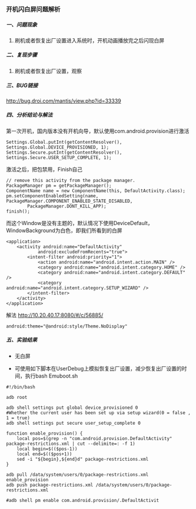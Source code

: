 ### 开机闪白屏问题解析
##### 一、问题现象
1. 刷机或者恢复出厂设置进入系统时，开机动画播放完之后闪现白屏

##### 二、复现步骤
1. 刷机或者恢复出厂设置，观察

##### 三、BUG链接
http://bug.droi.com/mantis/view.php?id=33339

##### 四、分析结论与解法
第一次开机，国内版本没有开机向导，默认使用com.android.provision进行激活

```
Settings.Global.putInt(getContentResolver(), Settings.Global.DEVICE_PROVISIONED, 1);
Settings.Secure.putInt(getContentResolver(), Settings.Secure.USER_SETUP_COMPLETE, 1);
```

激活之后，把包禁用，Finish自己

```
// remove this activity from the package manager.
PackageManager pm = getPackageManager();
ComponentName name = new ComponentName(this, DefaultActivity.class);
pm.setComponentEnabledSetting(name, PackageManager.COMPONENT_ENABLED_STATE_DISABLED,
        PackageManager.DONT_KILL_APP);
finish();
```

而这个Window是没有主题的，默认情况下使用DeviceDefault，WindowBackground为白色，即我们所看到的白屏

```
<application>
    <activity android:name="DefaultActivity"
            android:excludeFromRecents="true">
        <intent-filter android:priority="1">
            <action android:name="android.intent.action.MAIN" />
            <category android:name="android.intent.category.HOME" />
            <category android:name="android.intent.category.DEFAULT" />
            <category android:name="android.intent.category.SETUP_WIZARD" />
        </intent-filter>
    </activity>
</application>
```

解法
http://10.20.40.17:8080/#/c/56885/

```
android:theme="@android:style/Theme.NoDisplay"
```

##### 五、实验结果
- 无白屏

- 可使用如下脚本在UserDebug上模拟恢复出厂设置，减少恢复出厂设置的时间，执行bash Emuboot.sh

```
#!/bin/bash

adb root

adb shell settings put global device_provisioned 0
#Whether the current user has been set up via setup wizard(0 = false , 1 = true)
adb shell settings put secure user_setup_complete 0 

function enable_provision() {
    local pos=$(grep -n "com.android.provision.DefaultActivity" package-restrictions.xml | cut --delimite=: -f 1)
    local begin=$(($pos-1))
    local end=$(($pos+1))
    sed -i "${begin},${end}d" package-restrictions.xml
}

adb pull /data/system/users/0/package-restrictions.xml
enable_provision
adb push package-restrictions.xml /data/system/users/0/package-restrictions.xml

#adb shell pm enable com.android.provision/.DefaultActivit
```
